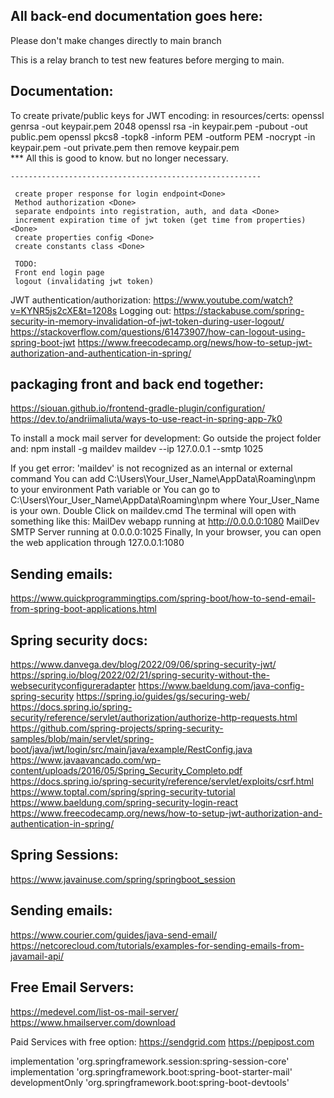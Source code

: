 
## All back-end documentation goes here:
Please don't make changes directly to main branch

This is a relay branch to test new features before merging to main.

## Documentation:
To create private/public keys for JWT encoding:
    in resources/certs:
        openssl genrsa -out keypair.pem 2048
        openssl rsa -in keypair.pem -pubout -out public.pem
        openssl pkcs8 -topk8 -inform PEM -outform PEM -nocrypt -in keypair.pem -out private.pem
    then remove keypair.pem    
    *** All this is good to know. but no longer necessary.

    --------------------------------------------------------
     
     create proper response for login endpoint<Done>     
     Method authorization <Done>
     separate endpoints into registration, auth, and data <Done>
     increment expiration time of jwt token (get time from properties) <Done>
     create properties config <Done>
     create constants class <Done>

     TODO:
     Front end login page
     logout (invalidating jwt token)

JWT authentication/authorization: 
    https://www.youtube.com/watch?v=KYNR5js2cXE&t=1208s
    Logging out:
    https://stackabuse.com/spring-security-in-memory-invalidation-of-jwt-token-during-user-logout/
    https://stackoverflow.com/questions/61473907/how-can-logout-using-spring-boot-jwt
    https://www.freecodecamp.org/news/how-to-setup-jwt-authorization-and-authentication-in-spring/

## packaging front and back end together:
https://siouan.github.io/frontend-gradle-plugin/configuration/
https://dev.to/andriimaliuta/ways-to-use-react-in-spring-app-7k0

To install a mock mail server for development:
    Go outside the project folder and:
    npm install -g maildev
    maildev --ip 127.0.0.1 --smtp 1025

If you get error: 'maildev' is not recognized as an internal or external command
You can add C:\Users\Your_User_Name\AppData\Roaming\npm to your environment Path variable or
You can go to C:\Users\Your_User_Name\AppData\Roaming\npm where Your_User_Name is your own.
Double Click on maildev.cmd The terminal will open with something like this:
MailDev webapp running at http://0.0.0.0:1080
MailDev SMTP Server running at 0.0.0.0:1025
Finally, In your browser, you can open the web application through 127.0.0.1:1080


## Sending emails:
https://www.quickprogrammingtips.com/spring-boot/how-to-send-email-from-spring-boot-applications.html


## Spring security docs:
https://www.danvega.dev/blog/2022/09/06/spring-security-jwt/
https://spring.io/blog/2022/02/21/spring-security-without-the-websecurityconfigureradapter
https://www.baeldung.com/java-config-spring-security
https://spring.io/guides/gs/securing-web/
https://docs.spring.io/spring-security/reference/servlet/authorization/authorize-http-requests.html
https://github.com/spring-projects/spring-security-samples/blob/main/servlet/spring-boot/java/jwt/login/src/main/java/example/RestConfig.java
https://www.javaavancado.com/wp-content/uploads/2016/05/Spring_Security_Completo.pdf
https://docs.spring.io/spring-security/reference/servlet/exploits/csrf.html
https://www.toptal.com/spring/spring-security-tutorial
https://www.baeldung.com/spring-security-login-react
https://www.freecodecamp.org/news/how-to-setup-jwt-authorization-and-authentication-in-spring/


## Spring Sessions:
https://www.javainuse.com/spring/springboot_session

## Sending emails:
https://www.courier.com/guides/java-send-email/
https://netcorecloud.com/tutorials/examples-for-sending-emails-from-javamail-api/

## Free Email Servers:
https://medevel.com/list-os-mail-server/
https://www.hmailserver.com/download

Paid Services with free option:
https://sendgrid.com
https://pepipost.com



implementation 'org.springframework.session:spring-session-core'
implementation 'org.springframework.boot:spring-boot-starter-mail'
developmentOnly 'org.springframework.boot:spring-boot-devtools'

